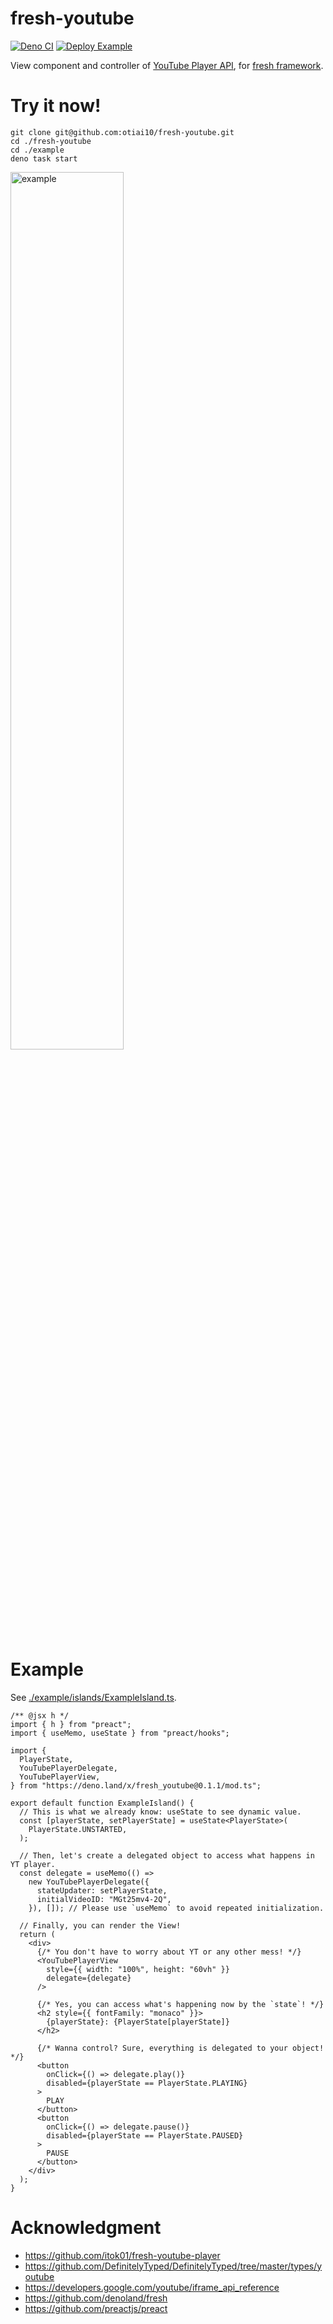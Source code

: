 # fresh-youtube

[![Deno CI](https://github.com/otiai10/fresh-youtube/actions/workflows/deno-ci.yml/badge.svg)](https://github.com/otiai10/fresh-youtube/actions/workflows/deno-ci.yml)
[![Deploy Example](https://github.com/otiai10/fresh-youtube/actions/workflows/deploy-example.yml/badge.svg)](https://fresh-youtube.deno.dev/)

View component and controller of
[YouTube Player API](https://developers.google.com/youtube/iframe_api_reference),
for [fresh framework](https://github.com/denoland/fresh).

# Try it now!

```
git clone git@github.com:otiai10/fresh-youtube.git
cd ./fresh-youtube
cd ./example
deno task start
```

<a href="https://fresh-youtube.deno.dev/"><img src="https://user-images.githubusercontent.com/931554/185740364-cdfde559-1dd4-4547-bc3c-ad25e577c04a.png" width="60%" alt="example" /></a>

# Example

See
[./example/islands/ExampleIsland.ts](https://github.com/otiai10/fresh-youtube/blob/main/example/islands/ExampleIsland.tsx).

```tsx
/** @jsx h */
import { h } from "preact";
import { useMemo, useState } from "preact/hooks";

import {
  PlayerState,
  YouTubePlayerDelegate,
  YouTubePlayerView,
} from "https://deno.land/x/fresh_youtube@0.1.1/mod.ts";

export default function ExampleIsland() {
  // This is what we already know: useState to see dynamic value.
  const [playerState, setPlayerState] = useState<PlayerState>(
    PlayerState.UNSTARTED,
  );

  // Then, let's create a delegated object to access what happens in YT player.
  const delegate = useMemo(() =>
    new YouTubePlayerDelegate({
      stateUpdater: setPlayerState,
      initialVideoID: "MGt25mv4-2Q",
    }), []); // Please use `useMemo` to avoid repeated initialization.

  // Finally, you can render the View!
  return (
    <div>
      {/* You don't have to worry about YT or any other mess! */}
      <YouTubePlayerView
        style={{ width: "100%", height: "60vh" }}
        delegate={delegate}
      />

      {/* Yes, you can access what's happening now by the `state`! */}
      <h2 style={{ fontFamily: "monaco" }}>
        {playerState}: {PlayerState[playerState]}
      </h2>

      {/* Wanna control? Sure, everything is delegated to your object! */}
      <button
        onClick={() => delegate.play()}
        disabled={playerState == PlayerState.PLAYING}
      >
        PLAY
      </button>
      <button
        onClick={() => delegate.pause()}
        disabled={playerState == PlayerState.PAUSED}
      >
        PAUSE
      </button>
    </div>
  );
}
```

# Acknowledgment

- https://github.com/itok01/fresh-youtube-player
- https://github.com/DefinitelyTyped/DefinitelyTyped/tree/master/types/youtube
- https://developers.google.com/youtube/iframe_api_reference
- https://github.com/denoland/fresh
- https://github.com/preactjs/preact
